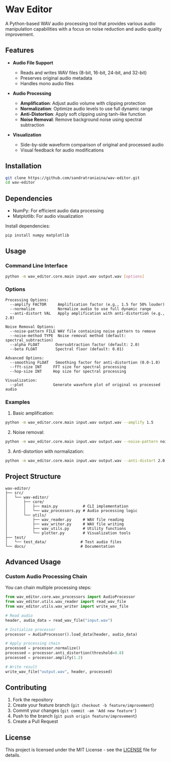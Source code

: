 # Wav Editor

A Python-based WAV audio processing tool that provides various audio manipulation capabilities with a focus on noise reduction and audio quality improvement.

## Features

- **Audio File Support**

  - Reads and writes WAV files (8-bit, 16-bit, 24-bit, and 32-bit)
  - Preserves original audio metadata
  - Handles mono audio files
- **Audio Processing**

  - **Amplification**: Adjust audio volume with clipping protection
  - **Normalization**: Optimize audio levels to use full dynamic range
  - **Anti-Distortion**: Apply soft clipping using tanh-like function
  - **Noise Removal**: Remove background noise using spectral subtraction
- **Visualization**

  - Side-by-side waveform comparison of original and processed audio
  - Visual feedback for audio modifications

## Installation

```bash
git clone https://github.com/sandratraniaina/wav-editor.git
cd wav-editor
```

## Dependencies

- NumPy: For efficient audio data processing
- Matplotlib: For audio visualization

Install dependencies:

```bash
pip install numpy matplotlib
```

## Usage

### Command Line Interface

```bash
python -m wav_editor.core.main input.wav output.wav [options]
```

### Options

```
Processing Options:
  --amplify FACTOR     Amplification factor (e.g., 1.5 for 50% louder)
  --normalize          Normalize audio to use full dynamic range
  --anti-distort VAL   Apply amplification with anti-distortion (e.g., 2.0)

Noise Removal Options:
  --noise-pattern FILE WAV file containing noise pattern to remove
  --noise-method TYPE  Noise removal method (default: spectral_subtraction)
  --alpha FLOAT       Oversubtraction factor (default: 2.0)
  --beta FLOAT        Spectral floor (default: 0.01)

Advanced Options:
  --smoothing FLOAT   Smoothing factor for anti-distortion (0.0-1.0)
  --fft-size INT     FFT size for spectral processing
  --hop-size INT     Hop size for spectral processing

Visualization:
  --plot             Generate waveform plot of original vs processed audio
```

### Examples

1. Basic amplification:

```bash
python -m wav_editor.core.main input.wav output.wav --amplify 1.5
```

2. Noise removal:

```bash
python -m wav_editor.core.main input.wav output.wav --noise-pattern noise.wav --alpha 2.0
```

3. Anti-distortion with normalization:

```bash
python -m wav_editor.core.main input.wav output.wav --anti-distort 2.0 --normalize
```

## Project Structure

```
wav-editor/
├── src/
│   └── wav-editor/
│       ├── core/
│       │   ├── main.py           # CLI implementation
│       │   └── wav_processors.py # Audio processing logic
│       └── utils/
│           ├── wav_reader.py     # WAV file reading
│           ├── wav_writer.py     # WAV file writing
│           ├── wav_utils.py      # Utility functions
│           └── plotter.py        # Visualization tools
├── test/
│   └── test_data/               # Test audio files
└── docs/                        # Documentation
```

## Advanced Usage

### Custom Audio Processing Chain

You can chain multiple processing steps:

```python
from wav_editor.core.wav_processors import AudioProcessor
from wav_editor.utils.wav_reader import read_wav_file
from wav_editor.utils.wav_writer import write_wav_file

# Read audio
header, audio_data = read_wav_file("input.wav")

# Initialize processor
processor = AudioProcessor().load_data(header, audio_data)

# Apply processing chain
processed = processor.normalize()
processed = processor.anti_distortion(threshold=0.8)
processed = processor.amplify(1.2)

# Write result
write_wav_file("output.wav", header, processed)
```

## Contributing

1. Fork the repository
2. Create your feature branch (`git checkout -b feature/improvement`)
3. Commit your changes (`git commit -am 'Add new feature'`)
4. Push to the branch (`git push origin feature/improvement`)
5. Create a Pull Request

## License

This project is licensed under the MIT License - see the [LICENSE](./LICENSE) file for details.
